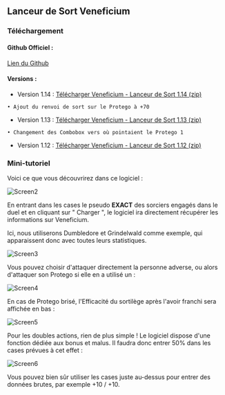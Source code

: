 ## Lanceur de Sort Veneficium

### Téléchargement

#### Github Officiel : 

[Lien du Github](https://github.com/Miyuun/VeneficiumLanceurDeSort)

#### Versions :

- Version 1.14 : [Télécharger Veneficium - Lanceur de Sort 1.14 (zip)](https://github.com/Miyuun/VeneficiumLanceurDeSort/raw/master/Versions/VeneficiumLanceurDeSort%201.14.zip)
```
• Ajout du renvoi de sort sur le Protego à +70
```
- Version 1.13 : [Télécharger Veneficium - Lanceur de Sort 1.13 (zip)](https://github.com/Miyuun/VeneficiumLanceurDeSort/raw/master/Versions/VeneficiumLanceurDeSort%201.13.zip)
```
• Changement des Combobox vers où pointaient le Protego 1
```
- Version 1.12 : [Télécharger Veneficium - Lanceur de Sort 1.12 (zip)](https://github.com/Miyuun/VeneficiumLanceurDeSort/raw/master/Versions/VeneficiumLanceurDeSort%201.12.zip)

### Mini-tutoriel

Voici ce que vous découvrirez dans ce logiciel :

![Screen2](https://i.servimg.com/u/f59/19/68/96/08/screen12.png)

En entrant dans les cases le pseudo **EXACT** des sorciers engagés dans le duel et en cliquant sur " Charger ", le logiciel ira directement récupérer les informations sur Veneficium.

Ici, nous utiliserons Dumbledore et Grindelwald comme exemple, qui apparaissent donc avec toutes leurs statistiques.

![Screen3](https://i.servimg.com/u/f59/19/68/96/08/screen13.png)

Vous pouvez choisir d'attaquer directement la personne adverse, ou alors d'attaquer son Protego si elle en a utilisé un :

![Screen4](https://i.servimg.com/u/f59/19/68/96/08/screen16.png)

En cas de Protego brisé, l'Efficacité du sortilège après l'avoir franchi sera affichée en bas :

![Screen5](https://i.servimg.com/u/f59/19/68/96/08/screen17.png)

Pour les doubles actions, rien de plus simple ! Le logiciel dispose d'une fonction dédiée aux bonus et malus. Il faudra donc entrer 50% dans les cases prévues à cet effet : 

![Screen6](https://i.servimg.com/u/f59/19/68/96/08/screen18.png)

Vous pouvez bien sûr utiliser les cases juste au-dessus pour entrer des données brutes, par exemple +10 / +10.

